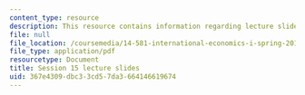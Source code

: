 ```yaml
---
content_type: resource
description: This resource contains information regarding lecture slide 15.
file: null
file_location: /coursemedia/14-581-international-economics-i-spring-2013/367e4309dbc33cd57da3664146619674_MIT14_581S13_Lecslides15.pdf
file_type: application/pdf
resourcetype: Document
title: Session 15 lecture slides
uid: 367e4309-dbc3-3cd5-7da3-664146619674
---
```

